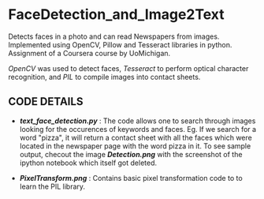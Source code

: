 # FaceDetection_and_Image2Text
Detects faces in a photo and can read Newspapers from images. Implemented using OpenCV, Pillow and Tesseract libraries in python. Assignment of a Coursera course by UoMichigan.

*OpenCV* was used to detect faces, *Tesseract* to perform optical character recognition, and *PIL* to compile images into contact sheets.

## CODE DETAILS ##
* __*text_face_detection.py*__ : The code allows one to search through images looking for the occurences of keywords and faces. Eg. If we search for a word "pizza", it will return a contact sheet with all the faces which were located in the newspaper page with the word pizza in it. To see sample output, checout the image  __*Detection.png*__  with the screenshot of the ipython notebook which itself got deleted.

* __*PixelTransform.png*__ : Contains basic pixel transformation code to to learn the PIL library.



